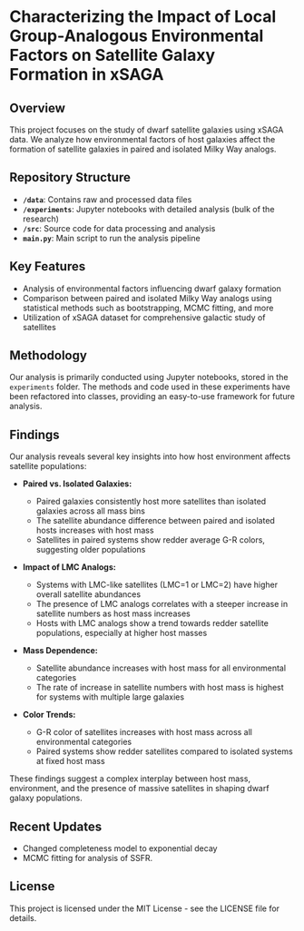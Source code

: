 # Characterizing the Impact of Local Group-Analogous Environmental Factors on Satellite Galaxy Formation in xSAGA

## Overview

This project focuses on the study of dwarf satellite galaxies using xSAGA data. We analyze how environmental factors of host galaxies affect the formation of satellite galaxies in paired and isolated Milky Way analogs.

## Repository Structure

- **`/data`**: Contains raw and processed data files
- **`/experiments`**: Jupyter notebooks with detailed analysis (bulk of the research)
- **`/src`**: Source code for data processing and analysis
- **`main.py`**: Main script to run the analysis pipeline

## Key Features

- Analysis of environmental factors influencing dwarf galaxy formation
- Comparison between paired and isolated Milky Way analogs using statistical methods such as bootstrapping, MCMC fitting, and more
- Utilization of xSAGA dataset for comprehensive galactic study of satellites

## Methodology

Our analysis is primarily conducted using Jupyter notebooks, stored in the `experiments` folder. The methods and code used in these experiments have been refactored into classes, providing an easy-to-use framework for future analysis.

## Findings

Our analysis reveals several key insights into how host environment affects satellite populations:

- **Paired vs. Isolated Galaxies:**
  - Paired galaxies consistently host more satellites than isolated galaxies across all mass bins
  - The satellite abundance difference between paired and isolated hosts increases with host mass
  - Satellites in paired systems show redder average G-R colors, suggesting older populations

- **Impact of LMC Analogs:**
  - Systems with LMC-like satellites (LMC=1 or LMC=2) have higher overall satellite abundances
  - The presence of LMC analogs correlates with a steeper increase in satellite numbers as host mass increases
  - Hosts with LMC analogs show a trend towards redder satellite populations, especially at higher host masses

- **Mass Dependence:**
  - Satellite abundance increases with host mass for all environmental categories
  - The rate of increase in satellite numbers with host mass is highest for systems with multiple large galaxies

- **Color Trends:**
  - G-R color of satellites increases with host mass across all environmental categories
  - Paired systems show redder satellites compared to isolated systems at fixed host mass

These findings suggest a complex interplay between host mass, environment, and the presence of massive satellites in shaping dwarf galaxy populations.

## Recent Updates

- Changed completeness model to exponential decay
- MCMC fitting for analysis of SSFR.

## License 

This project is licensed under the MIT License - see the LICENSE file for details.
